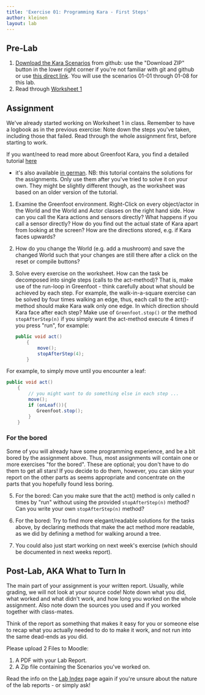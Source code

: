 ```yaml
---
title: 'Exercise 01: Programming Kara - First Steps'
author: kleinen
layout: lab
---
```

## Pre-Lab

1.   [Download the Kara Scenarios][1] from github: use the "Download ZIP" button in the lower right corner if you're not familiar with git and github or use [this direct link](https://github.com/htw-imi-info1/kara/archive/ws2016.zip). You will use the scenarios 01-01 through 01-08 for this lab.
2.   Read through [Worksheet 1](../material/info1-02-worksheet-kara1.pdf)

## Assignment

We've already started working on Worksheet 1 in class. Remember to have a logbook as in the previous exercise:
Note down the steps you've taken, including those that failed. Read through the whole assignment first, before starting to work.

If you want/need to read more about Greenfoot Kara, you find a detailed tutorial [here](http://code.makery.ch/library/greenfoot-kara/)
- it's also available [in german](http://code.makery.ch/library/greenfoot-kara/de/). NB: this tutorial contains the solutions for the
assignments. Only use them after you've tried to solve it on your own. They might be slightly different though, as the worksheet was based on
an older version of the tutorial.

1. Examine the Greenfoot environment. Right-Click on every object/actor in the World and the World and Actor
   classes on the right hand side. How can you call the Kara actions and sensors directly? What happens if you
   call a sensor directly? How do you find out the actual state of Kara apart from looking at the screen?
   How are the directions stored, e.g. if Kara faces upwards?
2. How do you change the World (e.g. add a mushroom) and save the changed World such that your changes are still there after a click
    on the reset or compile buttons?   
3. Solve every exercise on the worksheet.
   How can the task be decomposed into single steps (calls to the act-method)?
   That is, make use of the run-loop in Greenfoot -
   think carefully about what should be achieved by each step.
   For example, the walk-in-a-square exercise can be solved
   by four times walking an edge, thus, each call to the act()-method should make Kara walk only one edge. In
   which direction should Kara face after each step? Make use of ```Greenfoot.stop()``` or the method ```stopAfterStep(n)``` if you simply
   want the act-method execute 4 times if you press "run", for example:

   ```java
   public void act()
       {  
           move();
           stopAfterStep(4);
       }
   ```

For example, to simply move until you encounter a leaf:

   ```java
   public void act()
       {  
           // you might want to do something else in each step ...
           move();
           if (onLeaf()){
              Greenfoot.stop();
           }  
       }
   ```

### For the bored
Some of you will already have some programming experience, and be a bit bored by the assignment above. Thus, most assignments will contain
one or more exercises "for the bored". These are optional; you don't have to do them to get all stars! If you decide to do them, however,
you can skim your report on the other parts as seems appropriate and concentrate on the parts that you hopefully found less boring.

5. For the bored: Can you make sure that the act() method is only called n times by "run" without using the provided ```stopAfterStep(n)``` method?
   Can you write your own ```stopAfterStep(n)``` method?

5. For the bored: Try to find more elegant/readable solutions for the tasks above, by declaring methods that make the act method more readable,
   as we did by defining a method for walking around a tree.
5. You could also just start working on next week's exercise (which should be documented in next weeks report).



## Post-Lab, AKA What to Turn In

The main part of your assignment is your written report. Usually, while grading, we will not look at your source code! Note down what you did, what worked and
what didn't work, and how long you worked on the whole assignment. Also note down the sources you used and if you worked together with class-mates.

Think of the report as something that makes it easy for you or someone else to recap what you actually needed to do to make it work, and not
run into the same dead-ends as you did.

Please upload 2 Files to Moodle:

1.  A PDF with your Lab Report.
2.  A Zip file containing the Scenarios you've worked on.


Read the info on the [Lab Index](../) page again if you're unsure about the nature of the lab reports - or simply ask!

 [1]: https://github.com/htw-imi-info1/kara
